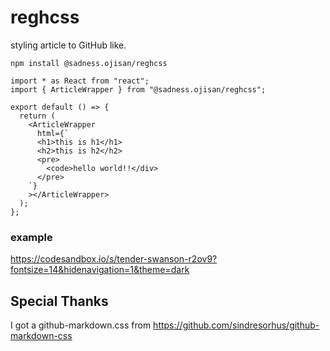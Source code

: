 # reghcss

styling article to GitHub like.

```
npm install @sadness.ojisan/reghcss
```

```tsx
import * as React from "react";
import { ArticleWrapper } from "@sadness.ojisan/reghcss";

export default () => {
  return (
    <ArticleWrapper
      html={`
      <h1>this is h1</h1>
      <h2>this is h2</h2>
      <pre>
        <code>hello world!!</div>
      </pre>
    `}
    ></ArticleWrapper>
  );
};
```

### example

https://codesandbox.io/s/tender-swanson-r2ov9?fontsize=14&hidenavigation=1&theme=dark

## Special Thanks

I got a github-markdown.css from https://github.com/sindresorhus/github-markdown-css
